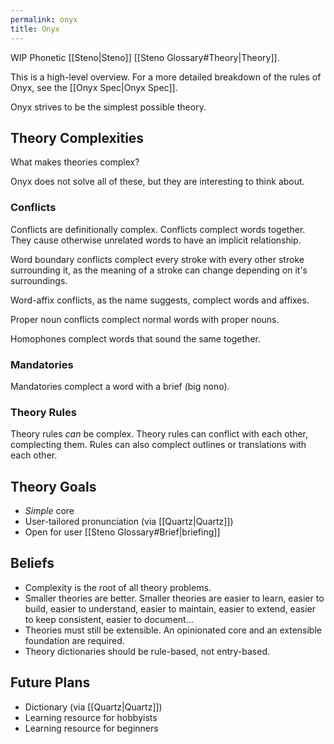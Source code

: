 ```yaml
---
permalink: onyx
title: Onyx
---
```


WIP Phonetic [[Steno|Steno]] [[Steno Glossary#Theory|Theory]].

This is a high-level overview. For a more detailed breakdown of the rules of Onyx, see the [[Onyx Spec|Onyx Spec]].

Onyx strives to be the simplest possible theory.

## Theory Complexities

What makes theories complex?

Onyx does not solve all of these, but they are interesting to think about.

### Conflicts

Conflicts are definitionally complex. Conflicts complect words together. They cause otherwise unrelated words to have an implicit relationship.
 
Word boundary conflicts complect every stroke with every other stroke surrounding it, as the meaning of a stroke can change depending on it's surroundings.

Word-affix conflicts, as the name suggests, complect words and affixes.

Proper noun conflicts complect normal words with proper nouns.

Homophones complect words that sound the same together.

### Mandatories

Mandatories complect a word with a brief (big nono).

### Theory Rules

Theory rules _can_ be complex. Theory rules can conflict with each other, complecting them. Rules can also complect outlines or translations with each other.

## Theory Goals

- _Simple_ core
- User-tailored pronunciation (via [[Quartz|Quartz]])
- Open for user [[Steno Glossary#Brief|briefing]]

## Beliefs

- Complexity is the root of all theory problems.
- Smaller theories are better. Smaller theories are easier to learn, easier to build, easier to understand, easier to maintain, easier to extend, easier to keep consistent, easier to document...
- Theories must still be extensible. An opinionated core and an extensible foundation are required.
- Theory dictionaries should be rule-based, not entry-based.

## Future Plans

- Dictionary (via [[Quartz|Quartz]])
- Learning resource for hobbyists
- Learning resource for beginners
